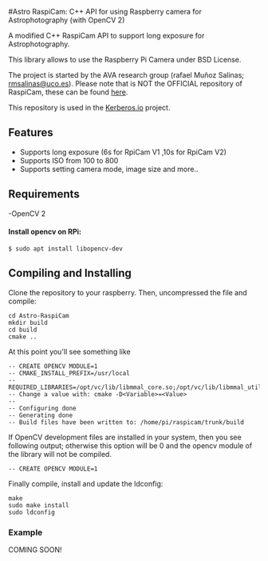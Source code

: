 #Astro RaspiCam: C++ API for using Raspberry camera for Astrophotography (with OpenCV 2)

A modified C++ RaspiCam API to support long exposure for Astrophotography.


This library allows to use the Raspberry Pi Camera under BSD License.

The project is started by the AVA research group (rafael Muñoz Salinas; rmsalinas@uco.es). Please note that is NOT the OFFICIAL repository of RaspiCam, these can be found [here](http://www.uco.es/investiga/grupos/ava/node/40).

This repository is used in the [Kerberos.io](https://github.com/kerberos-io) project.

## Features

 - Supports long exposure (6s for RpiCam V1 ,10s for RpiCam V2)
 - Supports ISO from 100 to 800
 - Supports setting camera mode, image size and more..

## Requirements

 -OpenCV 2

#### Install opencv on RPi:
```
$ sudo apt install libopencv-dev

```

## Compiling and Installing

Clone the repository to your raspberry. Then, uncompressed the file and compile:


	cd Astro-RaspiCam
	mkdir build
	cd build
	cmake ..

At this point you'll see something like

	-- CREATE OPENCV MODULE=1
	-- CMAKE_INSTALL_PREFIX=/usr/local
	-- REQUIRED_LIBRARIES=/opt/vc/lib/libmmal_core.so;/opt/vc/lib/libmmal_util.so;/opt/vc/lib/libmmal.so
	-- Change a value with: cmake -D<Variable>=<Value>
	--
	-- Configuring done
	-- Generating done
	-- Build files have been written to: /home/pi/raspicam/trunk/build

If OpenCV development files are installed in your system, then you see following output; otherwise this option will be 0 and the opencv module of the library will not be compiled.

	-- CREATE OPENCV MODULE=1


Finally compile, install and update the ldconfig:

	make
	sudo make install
	sudo ldconfig


### Example

COMING SOON!
